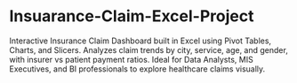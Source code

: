 # Insuarance-Claim-Excel-Project
Interactive Insurance Claim Dashboard built in Excel using Pivot Tables, Charts, and Slicers. Analyzes claim trends by city, service, age, and gender, with insurer vs patient payment ratios. Ideal for Data Analysts, MIS Executives, and BI professionals to explore healthcare claims visually.

